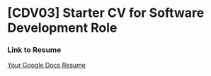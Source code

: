# [CDV03] Starter CV for Software Development Role

### Link to Resume
[Your Google Docs Resume](https://docs.google.com/document/d/1UUENNucJAyX-oica_AVqmXIO3VSHPt4a_aLR5WAt2lM/edit?usp=sharing)


